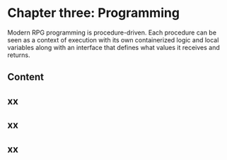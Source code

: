 # Chapter three: Programming

Modern RPG programming is procedure-driven. Each procedure can be seen as a context of execution with its own containerized logic and local variables along with an interface that defines what values it receives and returns. 

## Content


## xx


## xx


## xx


